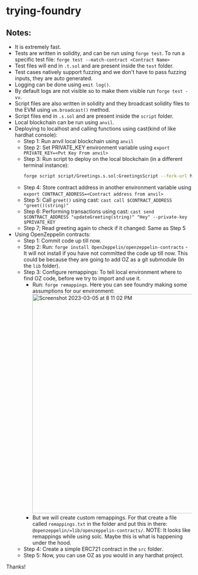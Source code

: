 # trying-foundry

## Notes:

- It is extremely fast.
- Tests are written in solidity, and can be run using `forge test`. To run a specific test file: `forge test --match-contract <Contract Name>`
- Test files will end in `.t.sol` and are present inside the `test` folder.
- Test cases natively support fuzzing and we don't have to pass fuzzing inputs, they are auto generated.
- Logging can be done using `emit log()`.
- By default logs are not visible so to make them visible run `forge test -vv`.
- Script files are also written in solidity and they broadcast solidity files to the EVM using `vm.broadcast()` method.
- Script files end in `.s.sol` and are present inside the `script` folder.
- Local blockchain can be run using `anvil`.
- Deploying to localhost and calling functions using cast(kind of like hardhat console):
  - Step 1: Run anvil local blockchain using `anvil`
  - Step 2: Set PRIVATE_KEY environment variable using `export PRIVATE_KEY=<Pvt Key From anvil>`
  - Step 3: Run script to deploy on the local blockchain (in a different terminal instance):
    ```bash
    forge script script/Greetings.s.sol:GreetingsScript --fork-url http://localhost:8545 --private-key $PRIVATE_KEY --broadcast
    ```
  - Step 4: Store contract address in another environment variable using `export CONTRACT_ADDRESS=<Contract address from anvil>`
  - Step 5: Call `greet()` using cast: `cast call $CONTRACT_ADDRESS "greet()(string)"`
  - Step 6: Performing transactions using cast: `cast send $CONTRACT_ADDRESS "updateGreeting(string)" "Hey" --private-key $PRIVATE_KEY`
  - Step 7; Read greeting again to check if it changed: Same as Step 5
- Using OpenZeppelin contracts:
  - Step 1: Commit code up till now.
  - Step 2: Run: `forge install OpenZeppelin/openzeppelin-contracts` - It will not install if you have not committed the code up till now. This could be because they are going to add OZ as a git submodule (In the `lib` folder).
  - Step 3: Configure remappings: To tell local environment where to find OZ code, before we try to import and use it.
    - Run: `forge remappings`. Here you can see foundry making some assumptions for our environment:
      <img width="593" alt="Screenshot 2023-03-05 at 8 11 02 PM" src="https://user-images.githubusercontent.com/71545386/222968563-756a2b8c-7fcc-4adf-afc2-f6f97711c294.png">
    - But we will create custom remappings. For that create a file called `remappings.txt` in the folder and put this in there: `@openzeppelin/=lib/openzeppelin-contracts/`. NOTE: It looks like remappings while using solc. Maybe this is what is happening under the hood.
  - Step 4: Create a simple ERC721 contract in the `src` folder.
  - Step 5: Now, you can use OZ as you would in any hardhat project.

Thanks!
